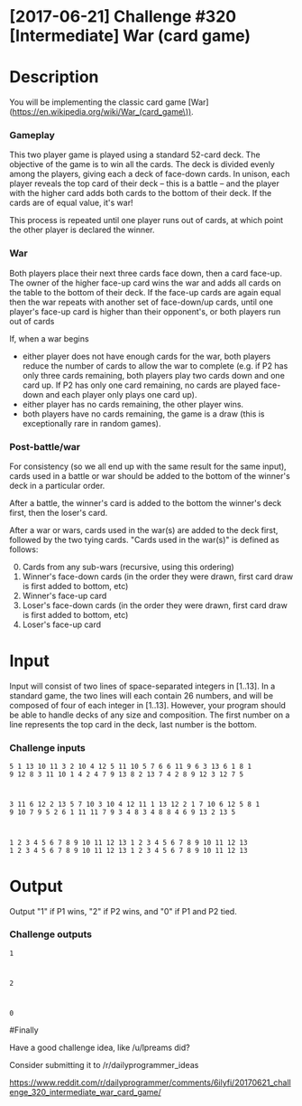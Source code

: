 # [2017-06-21] Challenge #320 [Intermediate] War (card game)

# Description
You will be implementing the classic card game [War](https://en.wikipedia.org/wiki/War_(card_game\)).

### Gameplay
This two player game is played using a standard 52-card deck. The objective of the game is to win all the cards. The deck is divided evenly among the players, giving each a deck of face-down cards. In unison, each player reveals the top card of their deck – this is a battle – and the player with the higher card adds both cards to the bottom of their deck. If the cards are of equal value, it's war!

This process is repeated until one player runs out of cards, at which point the other player is declared the winner.

### War
Both players place their next three cards face down, then a card face-up. The owner of the higher face-up card wins the war and adds all cards on the table to the bottom of their deck. If the face-up cards are again equal then the war repeats with another set of face-down/up cards, until one player's face-up card is higher than their opponent's, or both players run out of cards

If, when a war begins

* either player does not have enough cards for the war, both players reduce the number of cards to allow the war to complete (e.g. if P2 has only three cards remaining, both players play two cards down and one card up. If P2 has only one card remaining, no cards are played face-down and each player only plays one card up). 
* either player has no cards remaining, the other player wins. 
* both players have no cards remaining, the game is a draw (this is exceptionally rare in random games). 


### Post-battle/war
For consistency (so we all end up with the same result for the same input), cards used in a battle or war should be added to the bottom of the winner's deck in a particular order.

After a battle, the winner's card is added to the bottom the winner's deck first, then the loser's card. 

After a war or wars, cards used in the war(s) are added to the deck first, followed by the two tying cards. "Cards used in the war(s)" is defined as follows:

0. Cards from any sub-wars (recursive, using this ordering)
1. Winner's face-down cards (in the order they were drawn, first card draw is first added to bottom, etc)
2. Winner's face-up card
3. Loser's face-down cards (in the order they were drawn, first card draw is first added to bottom, etc)
4. Loser's face-up card

# Input
Input will consist of two lines of space-separated integers in [1..13]. In a standard game, the two lines will each contain 26 numbers, and will be composed of four of each integer in [1..13]. However, your program should be able to handle decks of any size and composition. The first number on a line represents the top card in the deck, last number is the bottom.

### Challenge inputs

    5 1 13 10 11 3 2 10 4 12 5 11 10 5 7 6 6 11 9 6 3 13 6 1 8 1 
    9 12 8 3 11 10 1 4 2 4 7 9 13 8 2 13 7 4 2 8 9 12 3 12 7 5 
#
    3 11 6 12 2 13 5 7 10 3 10 4 12 11 1 13 12 2 1 7 10 6 12 5 8 1 
    9 10 7 9 5 2 6 1 11 11 7 9 3 4 8 3 4 8 8 4 6 9 13 2 13 5 
#
    1 2 3 4 5 6 7 8 9 10 11 12 13 1 2 3 4 5 6 7 8 9 10 11 12 13 
    1 2 3 4 5 6 7 8 9 10 11 12 13 1 2 3 4 5 6 7 8 9 10 11 12 13 

# Output
Output "1" if P1 wins, "2" if P2 wins, and "0" if P1 and P2 tied.

### Challenge outputs

    1
#
    2
#
    0

#Finally

Have a good challenge idea, like /u/lpreams did?

Consider submitting it to /r/dailyprogrammer_ideas

https://www.reddit.com/r/dailyprogrammer/comments/6ilyfi/20170621_challenge_320_intermediate_war_card_game/
